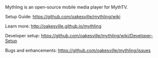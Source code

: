 Mythling is an open-source mobile media player for MythTV.

Setup Guide:
https://github.com/oakesville/mythling/wiki

Learn more:
http://oakesville.github.io/mythling

Developer setup:
https://github.com/oakesville/mythling/wiki/Developer-Setup

Bugs and enhancements:
https://github.com/oakesville/mythling/issues